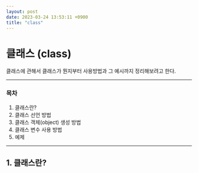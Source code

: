 ```yaml
---
layout: post
date: 2023-03-24 13:53:11 +0900
title: "class"
---
```


# 클래스 (class)  
클래스에 관해서 클래스가 뭔지부터 사용방법과 그 예시까지 정리해보려고 한다.

---
### 목차
1. 클래스란?
2. 클래스 선언 방법
3. 클래스 객체(object) 생성 방법
4. 클래스 변수 사용 방법
5. 예제
---

## 1. 클래스란?
